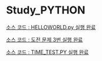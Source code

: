 # Study_PYTHON

[소스 코드 : HELLOWORLD.py 실행 완료](https://github.com/sangho527/Study_PYTHON/blob/master/DAY1-2/HELLOWORLD.py)


[소스 코드 : 도전 문제 3번 실행 완료](https://github.com/sangho527/Study_PYTHON/blob/master/DAY1-2/CHALLENGE3.py)


[소스 코드 : TIME_TEST.PY 실행 완료](https://github.com/sangho527/Study_PYTHON/blob/master/DAY3/TIME_TEST.py)

